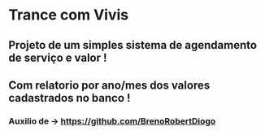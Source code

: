 # Trance com Vivis

## Projeto de um simples sistema de agendamento de serviço e valor !
## Com relatorio por ano/mes dos valores cadastrados no banco !

### Auxilio de -> https://github.com/BrenoRobertDiogo
